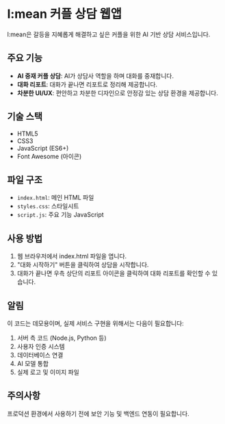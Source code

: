 # I:mean 커플 상담 웹앱

I:mean은 갈등을 지혜롭게 해결하고 싶은 커플을 위한 AI 기반 상담 서비스입니다.

## 주요 기능

- **AI 중재 커플 상담**: AI가 상담사 역할을 하며 대화를 중재합니다.
- **대화 리포트**: 대화가 끝나면 리포트로 정리해 제공합니다.
- **차분한 UI/UX**: 편안하고 차분한 디자인으로 안정감 있는 상담 환경을 제공합니다.

## 기술 스택

- HTML5
- CSS3
- JavaScript (ES6+)
- Font Awesome (아이콘)

## 파일 구조

- `index.html`: 메인 HTML 파일
- `styles.css`: 스타일시트
- `script.js`: 주요 기능 JavaScript

## 사용 방법

1. 웹 브라우저에서 index.html 파일을 엽니다.
2. "대화 시작하기" 버튼을 클릭하여 상담을 시작합니다.
3. 대화가 끝나면 우측 상단의 리포트 아이콘을 클릭하여 대화 리포트를 확인할 수 있습니다.

## 알림

이 코드는 데모용이며, 실제 서비스 구현을 위해서는 다음이 필요합니다:

1. 서버 측 코드 (Node.js, Python 등)
2. 사용자 인증 시스템
3. 데이터베이스 연결
4. AI 모델 통합
5. 실제 로고 및 이미지 파일

## 주의사항

프로덕션 환경에서 사용하기 전에 보안 기능 및 백엔드 연동이 필요합니다.
